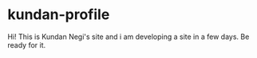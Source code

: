# kundan-profile

Hi! This is Kundan Negi's site and i am developing a site in a few days. Be ready for it.